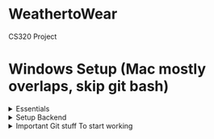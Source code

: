 # WeathertoWear
CS320 Project

# Windows Setup (Mac mostly overlaps, skip git bash)

<details>
<summary>Essentials</summary>

- Install VSCode https://code.visualstudio.com/
- Install Git & Git Bash https://git-scm.com/downloads
- Clone Project:
  - Open VSCode
  - Clone Git Repository...
  - Paste ```https://github.com/cooperemily02/WeathertoWear.git```
- 
  <details>
    <summary>starship for git bash:</summary>
    
    Open `git bash`
    ```
    mkdir -p "$HOME/.local/bin"
    curl -sS https://starship.rs/install.sh | sh -s -- --bin-dir "$HOME/.local/bin"
    nano ~/.bashrc
    ```
    This will open a little editor, paste the following:
    ```
    PATH=$PATH:/c/Users/saife/.local/bin
    eval "$(starship init bash)"
    ```
  </details>
</details>

<details>
<summary>Setup Backend</summary>

- In VSCode (*Inside the project* now), open terminal (`CTRL+SHIFT+P`, search for "toggle terminal") (or just ``` CTRL+` ```)
- Change the terminal to `Git Bash` (or `Windows Terminal` if you set that up above) 
- Select `git bash`, *see [picture](vscode-list-terminals-place.png)*
- At the time of writing, backend code is not in main, so do this:
```
git branch -f backend-starter origin/backend-starter # bring a remote branch to your machine.
git checkout backend-starter # Now you have the starter backend code
```
- To install the requirements:
```
cd backend
python -m venv venv # This installs a special python container, seperate from the one on the rest of your pc
. venv/Scripts/activate # This uses the special python we just installed (For mac: `venv/bin/activate`)
pip install -r requirements.txt
```
- To make VSCode use the right python:
  - On the left side-bar, click Extensions, search &  install `Python`
  - Command Palette `CTRL+SHIFT+P`
  - Type `Python: Select Interpreter`
  - Put `.\backend\venv\Scripts\python.exe` *It should auto-complete, otherwise `Enter path...` Then `Find` and pick the right one with your mouse*

- Done! if you want, make VSCode use `Git Bash` by default so you don't have to repeat that step (See [picture](vscode-list-terminals-place.png).
- (Note: There are obviously many ways to set it up, but this is a recommended & simple way)
</details>
<details>

<summary>Important Git stuff To start working</summary>

- To get a remote branch ```git branch -f SOME-BRANCH  origin/SOME-BRANCH```
- To create a new branch: (**Consider what to branch off of, i.e if you need the latest backend code you may first checkout something other than main, then make your own**)
```git checkout -b GOOD-BRANCH-NAME```
- The first time you try to ```git push``` a new branch, it will output something you need to copy/paste first. Then ```git push``` again
- Avoid pushing directly to branches others work on, instead push to yours and create a pull request when you want others to review.

</details>
